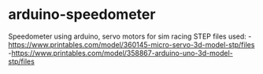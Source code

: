 # arduino-speedometer
Speedometer using arduino, servo motors for sim racing
STEP files used:
-https://www.printables.com/model/360145-micro-servo-3d-model-stp/files
-https://www.printables.com/model/358867-arduino-uno-3d-model-stp/files